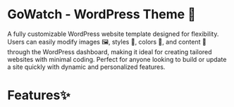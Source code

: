 # GoWatch - WordPress Theme 🎥 

A fully customizable WordPress website template designed for flexibility. Users can easily modify images 🖼️, styles 🎨, colors 🌈, and content 📝 through the WordPress dashboard, making it ideal for creating tailored websites with minimal coding. Perfect for anyone looking to build or update a site quickly with dynamic and personalized features.

# Features✨